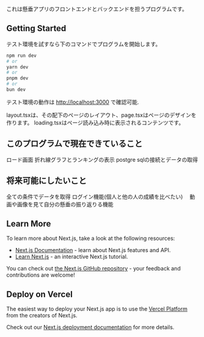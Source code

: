これは懸垂アプリのフロントエンドとバックエンドを担うプログラムです。

## Getting Started

テスト環境を試すなら下のコマンドでプログラムを開始します。

```bash
npm run dev
# or
yarn dev
# or
pnpm dev
# or
bun dev
```

テスト環境の動作は [http://localhost:3000](http://localhost:3000) で確認可能.

layout.tsxは、その配下のページのレイアウト、page.tsxはページのデザインを作ります。
loading.tsxはページ読み込み時に表示されるコンテンツです。

## このプログラムで現在できていること
ロード画面
折れ線グラフとランキングの表示
postgre sqlの接続とデータの取得

## 将来可能にしたいこと
全ての条件でデータを取得
ログイン機能(個人と他の人の成績を比べたい)　
動画や画像を見て自分の懸垂の振り返りる機能

## Learn More

To learn more about Next.js, take a look at the following resources:

- [Next.js Documentation](https://nextjs.org/docs) - learn about Next.js features and API.
- [Learn Next.js](https://nextjs.org/learn) - an interactive Next.js tutorial.

You can check out [the Next.js GitHub repository](https://github.com/vercel/next.js) - your feedback and contributions are welcome!

## Deploy on Vercel

The easiest way to deploy your Next.js app is to use the [Vercel Platform](https://vercel.com/new?utm_medium=default-template&filter=next.js&utm_source=create-next-app&utm_campaign=create-next-app-readme) from the creators of Next.js.

Check out our [Next.js deployment documentation](https://nextjs.org/docs/app/building-your-application/deploying) for more details.
